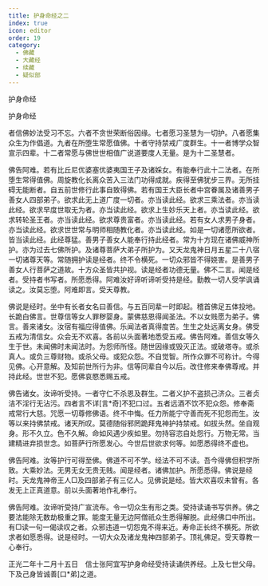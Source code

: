 ```yaml
---
title: 护身命经之二
index: true
icon: editor
order: 19
category:
  - 佛藏
  - 大藏经
  - 续藏
  - 疑似部
---
```


  护身命经  

护身命经  

者信佛妙法受习不忘。六者不贪世荣断俗因缘。七者愿习圣慧为一切护。八者愿集众生为作倡道。九者在所堕生常愿值佛。十者守持禁戒广度群生。十一者博学众智宣示四辈。十二者常愿与佛世世相值广说道要度人无量。是为十二圣慧者。  

佛告阿难。若有比丘尼优婆塞优婆夷国王子及诸婇女。有能奉行此十二法者。在所堕生常得值佛。周旋教化长离众苦入三法门功得成就。疾得至佛犹步三界。无所挂碍无能断者。自五前世修行此事自致得佛。若有国王大臣长者中宫眷属及诸善男子善女人四部弟子。欲求此无上道广度一切者。亦当读此经。欲求三乘法者。亦当读此经。欲求早度世取无为者。亦当读此经。欲求上生妙乐天上者。亦当读此经。欲求转轮圣王者。亦当读此经。欲求尊贵富者。亦当读此经。若有女人求男子身者。亦当读此经。欲求世世常与明师相随教化者。亦当读此经。如是一切诸愿所欲者。皆当读此经。此经尊猛。善男子善女人能奉行持此经者。常为十方现在诸佛威神所护。亦为过去七佛所护。及诸尊菩萨大弟子所护为。又天龙鬼神日月五星二十八宿一切诸尊天等。常随拥护读是经者。终不令横死。一切众邪皆不得娆害。是善男子善女人行菩萨之道故。十方众圣皆共护视。读是经者功德无量。佛不二言。闻是经者。受持者书写者。所愿悉得。阿难汝好谛听谛听受持是经。勤教一切人受学讽诵读之。汝莫忘堕。阿难即言。受天尊教。  

佛说是经时。坐中有长者女名曰善信。与五百同辈一时即起。稽首佛足五体投地。长跪白佛言。世尊信等女人罪秽婴身。蒙佛慈恩得闻圣法。不以女贱愿为弟子。佛言。善来诸女。汝宿有福应得值佛。乐闻法者真得度苦。生生之处远离女身。佛受五戒为清信女。众会无不欢喜。各前以头面著地悉受五戒。佛告阿难。善信女等久生于世。未闻佛时未闻法时。为怨师所怪。随世因缘或毁灭正法。或破塔寺。或杀真人。或负三尊财物。或杀父母。或犯众怨。不自觉智。所作众罪不可称计。今得见佛。心开意解。及知前世所行为非。信等同辈自今以后。改住修来奉佛尊戒。并持此经。世世不犯。愿佛哀愍悉赐五戒。  

佛告诸女。汝谛听受持。一者守仁不杀恩及群生。二者义护不盗损己济众。三者贞洁不淫行无沾污。四者言不详[言*奇]不犯口过。五者远酒不饮不犯众怨。修奉斋戒常行大慈。咒愿一切尊修佛语。终不中悔。任力所能宁守善而死不犯怨而生。汝等以来持佛禁戒。诸天所叹。莫德随俗邪罔跪拜鬼神护持禁戒。如拔头然。坐自观身。形不久立。色不久解。命如风遇少疾如里。勿持容恣自处怨行。万物无常。当建精进弃损世念。如菩萨行所愿发心。今世后世欲求何等。如愿悉得终不虚也。  

佛告阿难。汝等护行可得至佛。佛道不可不学。经法不可不读。吾今得佛但积学所致。大乘妙法。无男无女无贵无贱。闻是经者。诸佛加护。所愿悉得。佛说是经时。天龙鬼神帝王人□及四部弟子有三亿人。见佛说是经。皆大欢喜叹未曾有。各发无上正真道意。前以头面著地作礼奉行。  

佛告阿难。汝谛听受持广宣流布。令一切众生有形之类。受持读诵书写供养。佛之要法能除无数劫极重之罪。能度无量无边阿僧祇众生悉得解脱。此经佛口中所出。有□读一句一偈读叹之者。众邪违道一切怨鬼不得来近。寿命正长终不横死。所欲求者如愿悉得。说是经时。一切大众及诸龙鬼神四部弟子。顶礼佛足。受天尊教一心奉行。  

正光二年十二月十五日　信士张阿宜写护身命经受持读诵供养经。上及七世父母。下及己身皆诚善[口*弟]之道。  
